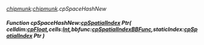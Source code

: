 _[chipmunk](../../modules/chipmunk/chipmunk-module.md):[chipmunk](../../modules/chipmunk/chipmunk-module.md).cpSpaceHashNew_
##### Function cpSpaceHashNew:[cpSpatialIndex](../../modules/chipmunk/chipmunk-cpspatialindex.md) Ptr( celldim:[cpFloat](../../modules/chipmunk/chipmunk-cpfloat.md),cells:[Int](../../modules/wonkey/wonkey-types-int.md),bbfunc:[cpSpatialIndexBBFunc](../../modules/chipmunk/chipmunk-cpspatialindexbbfunc.md),staticIndex:[cpSpatialIndex](../../modules/chipmunk/chipmunk-cpspatialindex.md) Ptr )

